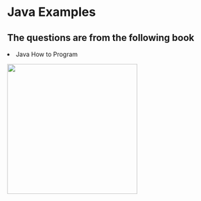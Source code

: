 # Java Examples

## The questions are from the following book

<li>Java How to Program

<img src = "https://i.imgur.com/quZTAYM.png" width = "300px"></img>

</li>